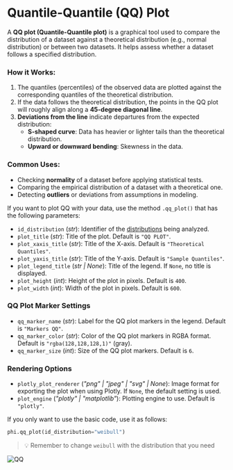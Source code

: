 # Quantile-Quantile (QQ) Plot

A **QQ plot (Quantile-Quantile plot)** is a graphical tool used to compare the distribution of a dataset against a theoretical distribution (e.g., normal distribution) or between two datasets. It helps assess whether a dataset follows a specified distribution.

### **How it Works:**

1. The quantiles (percentiles) of the observed data are plotted against the corresponding quantiles of the theoretical distribution.
2. If the data follows the theoretical distribution, the points in the QQ plot will roughly align along a **45-degree diagonal line**.
3. **Deviations from the line** indicate departures from the expected distribution:
   - **S-shaped curve**: Data has heavier or lighter tails than the theoretical distribution.
   - **Upward or downward bending**: Skewness in the data.

### **Common Uses:**

- Checking **normality** of a dataset before applying statistical tests.
- Comparing the empirical distribution of a dataset with a theoretical one.
- Detecting **outliers** or deviations from assumptions in modeling.

If you want to plot QQ with your data, use the method `.qq_plot()` that has the following parameters:

- `id_distribution` (_str_): Identifier of the [distributions](/documentation/distributions/distributions.md) being analyzed.
- `plot_title` (_str_): Title of the plot. Default is `"QQ PLOT"`.
- `plot_xaxis_title` (_str_): Title of the X-axis. Default is `"Theoretical Quantiles"`.
- `plot_yaxis_title` (_str_): Title of the Y-axis. Default is `"Sample Quantiles"`.
- `plot_legend_title` (_str | None_): Title of the legend. If `None`, no title is displayed.
- `plot_height` (_int_): Height of the plot in pixels. Default is `400`.
- `plot_width` (_int_): Width of the plot in pixels. Default is `600`.

### **QQ Plot Marker Settings**

- `qq_marker_name` (_str_): Label for the QQ plot markers in the legend. Default is `"Markers QQ"`.
- `qq_marker_color` (_str_): Color of the QQ plot markers in RGBA format. Default is `"rgba(128,128,128,1)"` (gray).
- `qq_marker_size` (_int_): Size of the QQ plot markers. Default is `6`.

### **Rendering Options**

- `plotly_plot_renderer` (_"png" | "jpeg" | "svg" | None_): Image format for exporting the plot when using Plotly. If `None`, the default setting is used.
- `plot_engine` (_"plotly" | "matplotlib"_): Plotting engine to use. Default is `"plotly"`.

If you only want to use the basic code, use it as follows:

```python
phi.qq_plot(id_distribution="weibull")
```

> 💡 Remember to change `weibull` with the distribution that you need

![QQ](/static/fit/qq.png)
